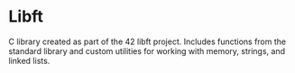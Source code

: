 # Libft
C library created as part of the 42 libft project. Includes functions from the standard library and custom utilities for working with memory, strings, and linked lists.

